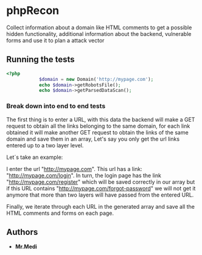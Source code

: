 # phpRecon

Collect information about a domain like HTML comments to get a possible hidden functionality, additional information about the backend, vulnerable forms and use it to plan a attack vector

## Running the tests

``` php
<?php
			$domain = new Domain('http://mypage.com');            
			echo $domain->getRobotsFile();
            echo $domain->getParsedDataScan();

```

### Break down into end to end tests


The first thing is to enter a URL, with this data the backend will make a GET request to obtain all the links belonging to the same domain, for each link obtained it will make another GET request to obtain the links of the same domain and save them in an array, Let's say you only get the url links entered up to a two layer level.

Let´s take an example:

I enter the url "http://mypage.com".
This url has a link:
"http://mypage.com/login".
In turn, the login page has the link "http://mypage.com/register" which will be saved correctly in our array but if this URL contains "http://mypage.com/forgot-password" we will not get it anymore that more than two layers will have passed from the entered URL.

Finally, we iterate through each URL in the generated array and save all the HTML comments and forms on each page.

## Authors

* **Mr.Medi**

